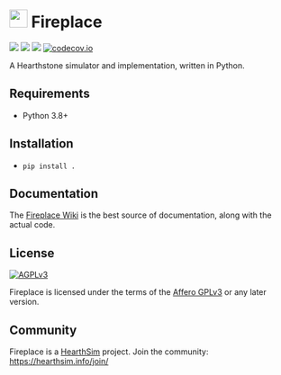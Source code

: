 # <img src="/logo.png" height="32" width="32"/> Fireplace
[![](https://img.shields.io/badge/python-3.10+-blue.svg)](https://peps.python.org/pep-0619/)
[![](https://img.shields.io/github/license/play-boardgames-together/fireplace.svg)](https://github.com/play-boardgames-together/fireplace/blob/master/LICENSE.md)
[![](https://github.com/play-boardgames-together/fireplace/actions/workflows/build.yml/badge.svg?branch=8.4.0.20022)](https://github.com/play-boardgames-together/fireplace/actions/workflows/build.yml)
[![codecov.io](https://codecov.io/github/play-boardgames-together/fireplace/coverage.svg?branch=8.4.0.20022)](https://codecov.io/github/play-boardgames-together/fireplace)

A Hearthstone simulator and implementation, written in Python.


## Requirements

* Python 3.8+


## Installation

* `pip install .`


## Documentation

The [Fireplace Wiki](https://github.com/play-boardgames-together/fireplace/wiki) is the best
source of documentation, along with the actual code.


## License

[![AGPLv3](https://www.gnu.org/graphics/agplv3-88x31.png)](http://choosealicense.com/licenses/agpl-3.0/)

Fireplace is licensed under the terms of the
[Affero GPLv3](https://www.gnu.org/licenses/agpl-3.0.en.html) or any later version.


## Community

Fireplace is a [HearthSim](http://hearthsim.info/) project.
Join the community: <https://hearthsim.info/join/>
